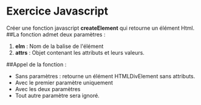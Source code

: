 # Exercice Javascript
Créer une fonction javascript **createElement** qui retourne un élément Html.
##La fonction admet deux paramètres :
1. __elm__ : Nom de la balise de l'élément
2. __attrs__ : Objet contenant les attributs et leurs valeurs.

##Appel de la fonction :
- Sans paramètres : retourne un élément HTMLDivElement sans attributs.
- Avec le premier paramètre uniquement
- Avec les deux paramètres
- Tout autre paramètre sera ignoré.
